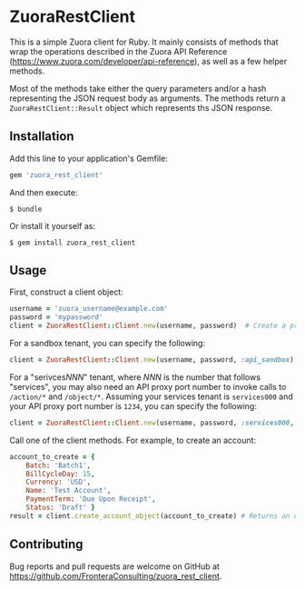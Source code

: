 # ZuoraRestClient

This is a simple Zuora client for Ruby.  It mainly consists of methods that 
wrap the operations described in the Zuora API Reference 
(https://www.zuora.com/developer/api-reference), as well as a few helper methods.

Most of the methods take either the query parameters and/or a hash representing the JSON
request body as arguments.  The methods return a `ZuoraRestClient::Result` object which
represents ths JSON response.

## Installation

Add this line to your application's Gemfile:

```ruby
gem 'zuora_rest_client'
```

And then execute:

    $ bundle

Or install it yourself as:

    $ gem install zuora_rest_client

## Usage

First, construct a client object:
```ruby
username = 'zuora_username@example.com'
password = 'mypassword'
client = ZuoraRestClient::Client.new(username, password)  # Create a production client
```

For a sandbox tenant, you can specify the following:
```ruby
client = ZuoraRestClient::Client.new(username, password, :api_sandbox)  # Create an api sandbox client
```

For a "serivces*NNN*" tenant, where *NNN* is the number that follows "services", you may also need an 
API proxy port number to invoke calls to `/action/*` and `/object/*`.  Assuming your services tenant is `services000`
and your API proxy port number is `1234`, you can specify the following:

```ruby
client = ZuoraRestClient::Client.new(username, password, :services000, api_proxy_port: 1234)  # Create an api services000 client
```

Call one of the client methods.  For example, to create an account:
```ruby
account_to_create = {
    Batch: 'Batch1',
    BillCycleDay: 15,
    Currency: 'USD',
    Name: 'Test Account',
    PaymentTerm: 'Due Upon Receipt',
    Status: 'Draft' }
result = client.create_account_object(account_to_create) # Returns an object representation of the JSON response
```

## Contributing

Bug reports and pull requests are welcome on GitHub at https://github.com/FronteraConsulting/zuora_rest_client.


